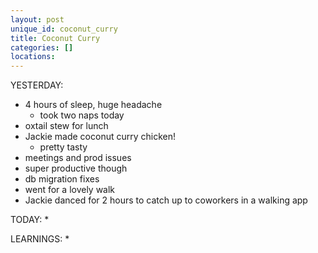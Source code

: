 ```yaml
---
layout: post
unique_id: coconut_curry
title: Coconut Curry
categories: []
locations: 
---
```


YESTERDAY:
* 4 hours of sleep, huge headache
  * took two naps today
* oxtail stew for lunch
* Jackie made coconut curry chicken!
  * pretty tasty
* meetings and prod issues
* super productive though
* db migration fixes
* went for a lovely walk
* Jackie danced for 2 hours to catch up to coworkers in a walking app

TODAY:
* 

LEARNINGS:
* 
